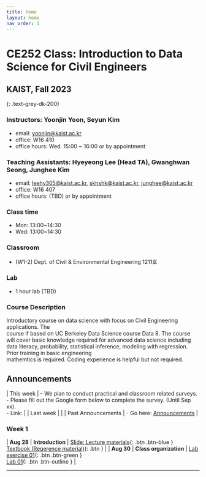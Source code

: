 ```yaml
---
title: Home
layout: home
nav_order: 1
---
```


# **CE252 Class: Introduction to Data Science for Civil Engineers**
## KAIST, Fall 2023
{: .text-grey-dk-200}

### Instructors: Yoonjin Yoon, Seyun Kim
- email: yoonjin@kaist.ac.kr
- office: W16 410
- office hours: Wed. 15:00 ~ 16:00 or by appointment

### Teaching Assistants: Hyeyeong Lee (Head TA), Gwanghwan Seong, Junghee Kim
- email: leehy305@kaist.ac.kr, skhshk@kaist.ac.kr, junghee@kaist.ac.kr
- office: W16 407
- office hours: (TBD) or by appointment

### Class time
 - Mon: 13:00~14:30
 - Wed: 13:00~14:30


### Classroom
  - (W1-2) Dept. of Civil & Environmental Engineering 1211호


### Lab
 - 1 hour lab (TBD)


### Course	Description

Introductory	 course	 on	 data science	with	 focus	 on	Civil	 Engineering	applications.	 The	
course	if	based	on	UC	Berkeley	Data	Science	course	Data	8.	The	course	will	cover	basic
knowledge	 required	 for	 advanced data	 science	 including data	 literacy, probability,	
statistical inference,	 modeling	 with	 regression.	 Prior	 training	 in	 basic	 engineering	
mathemtics is	required.	Coding	experience is helpful	but	not	required.



## Announcements

| This week            | - We plan to conduct practical and classroom related surveys. <br /> - Please fill out the Google form below to complete the survey. (Until Sep xx). <br /> - Link: |
| Last week            |  |
| Past Announcements   | - Go here: [Announcements](https://gwanghwanseong.github.io/ce252-trial6/index6.html) |



### Week 1

| **Aug 28**     | **Introduction**             | [Slide: Lecture materials](){: .btn .btn-blue } <br /> [Textbook (Regerence material)](){: .btn } |
| **Aug 30**     | **Class organization**       | [Lab exercise 01](){: .btn .btn-green } <br /> [Lab 01](){: .btn .btn-outline }  |




----

[^1]: [It can take up to 10 minutes for changes to your site to publish after you push the changes to GitHub](https://docs.github.com/en/pages/setting-up-a-github-pages-site-with-jekyll/creating-a-github-pages-site-with-jekyll#creating-your-site).

[Just the Docs]: https://just-the-docs.github.io/just-the-docs/
[GitHub Pages]: https://docs.github.com/en/pages
[README]: https://github.com/just-the-docs/just-the-docs-template/blob/main/README.md
[Jekyll]: https://jekyllrb.com
[GitHub Pages / Actions workflow]: https://github.blog/changelog/2022-07-27-github-pages-custom-github-actions-workflows-beta/
[use this template]: https://github.com/just-the-docs/just-the-docs-template/generate
